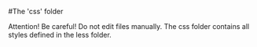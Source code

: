 #The 'css' folder

Attention! Be careful! Do not edit files manually.
The css folder contains all styles defined in the less folder. 